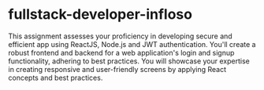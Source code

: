 # fullstack-developer-infloso
 This assignment assesses your proficiency in developing secure and efficient app using ReactJS, Node.js and JWT authentication. You'll create a robust frontend and backend for a web application's login and signup functionality, adhering to best practices. You will showcase your expertise in creating responsive and user-friendly screens by applying React concepts and best practices.
